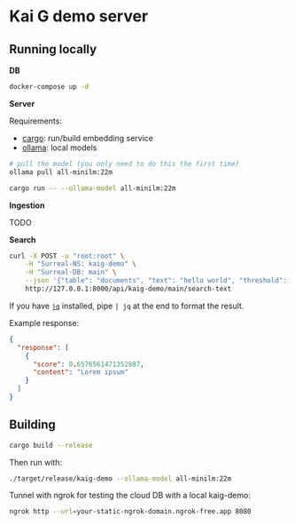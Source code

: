 # Kai G demo server

## Running locally

**DB**

```sh
docker-compose up -d
```

**Server**

Requirements:
- [cargo](https://rustup.rs/): run/build embedding service
- [ollama](https://ollama.com/): local models

```sh
# pull the model (you only need to do this the first time)
ollama pull all-minilm:22m

cargo run -- --ollama-model all-minilm:22m
```

**Ingestion**

TODO

**Search**

```sh
curl -X POST -u "root:root" \
    -H "Surreal-NS: kaig-demo" \
    -H "Surreal-DB: main" \
    --json '{"table": "documents", "text": "hello world", "threshold": 0.55}' \
    http://127.0.0.1:8000/api/kaig-demo/main/search-text
```

If you have [`jq`](https://jqlang.org/) installed, pipe `| jq` at the end to format the result.

Example response:

```json
{
  "response": [
    {
      "score": 0.6576561471352887,
      "content": "Lorem ipsum"
    }
  ]
}
```

## Building

```sh
cargo build --release
```

Then run with:

```sh
./target/release/kaig-demo --ollama-model all-minilm:22m
```

Tunnel with ngrok for testing the cloud DB with a local kaig-demo:

```sh
ngrok http --url=your-static-ngrok-domain.ngrok-free.app 8080
```
